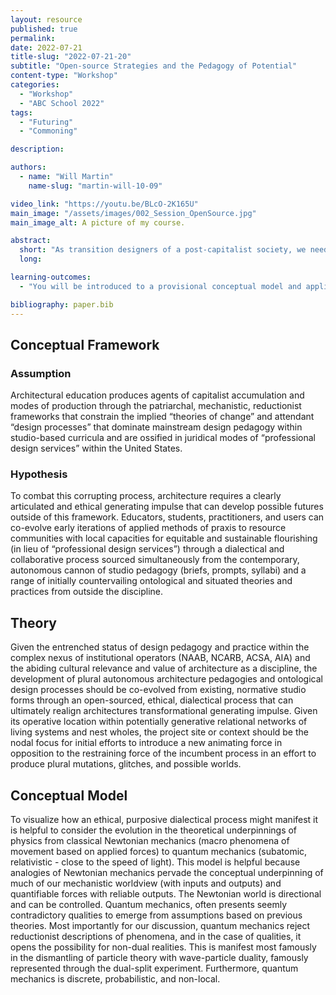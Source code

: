 ```yaml
---
layout: resource
published: true
permalink:
date: 2022-07-21
title-slug: "2022-07-21-20"
subtitle: "Open-source Strategies and the Pedagogy of Potential"
content-type: "Workshop"
categories:
  - "Workshop"
  - "ABC School 2022"
tags:
  - "Futuring"
  - "Commoning"

description:

authors:
  - name: "Will Martin"
    name-slug: "martin-will-10-09"

video_link: "https://youtu.be/BLcO-2K165U"
main_image: "/assets/images/002_Session_OpenSource.jpg"
main_image_alt: A picture of my course.

abstract:
  short: "As transition designers of a post-capitalist society, we need to be resourced with agile and accessible technologies to facilitate our capacity to rapidly prototype pedagogical systems for structural change. Taking inspiration from open-source software platforms and their communities of builders, in this session participants will be introduced to alternative, radically transparent methods of evolving the incumbent architectural 'studio' and design pedagogy more broadly into an emancipatory technology that can and should be hacked and owned by everyone."
  long:

learning-outcomes:
  - "You will be introduced to a provisional conceptual model and applied methods of co-evolving the architectural “studio” into an open-source and emancipatory 'technology' that can and should be hacked and owned and used by everyone."

bibliography: paper.bib
---
```


## Conceptual Framework

### Assumption

Architectural education produces agents of capitalist accumulation and modes of production through the patriarchal, mechanistic, reductionist frameworks that constrain the implied “theories of change” and attendant “design processes” that dominate mainstream design pedagogy within studio-based curricula and are ossified in juridical modes of “professional design services” within the United States.

### Hypothesis

To combat this corrupting process, architecture requires a clearly articulated and ethical generating impulse that can develop possible futures outside of this framework. Educators, students, practitioners, and users can co-evolve early iterations of applied methods of praxis to resource communities with local capacities for equitable and sustainable flourishing (in lieu of “professional design services”) through a dialectical and collaborative process sourced simultaneously from the contemporary, autonomous cannon of studio pedagogy (briefs, prompts, syllabi) and a range of initially countervailing ontological and situated theories and practices from outside the discipline.

## Theory

Given the entrenched status of design pedagogy and practice within the complex nexus of institutional operators (NAAB, NCARB, ACSA, AIA) and the abiding cultural relevance and value of architecture as a discipline, the development of plural autonomous architecture pedagogies and ontological design processes should be co-evolved from existing, normative studio forms through an open-sourced, ethical, dialectical process that can ultimately realign architectures transformational generating impulse. Given its operative location within potentially generative relational networks of living systems and nest wholes, the project site or context should be the nodal focus for initial efforts to introduce a new animating force in opposition to the restraining force of the incumbent process in an effort to produce plural mutations, glitches, and possible worlds.

## Conceptual Model

To visualize how an ethical, purposive dialectical process might manifest it is helpful to consider the evolution in the theoretical underpinnings of physics from classical Newtonian mechanics (macro phenomena of movement based on applied forces) to quantum mechanics (subatomic, relativistic - close to the speed of light). This model is helpful because analogies of Newtonian mechanics pervade the conceptual underpinning of much of our mechanistic worldview (with inputs and outputs) and quantifiable forces with reliable outputs. The Newtonian world is directional and can be controlled. Quantum mechanics, often presents seemly contradictory qualities to emerge from assumptions based on previous theories. Most importantly for our discussion, quantum mechanics reject reductionist descriptions of phenomena, and in the case of qualities, it opens the possibility for non-dual realities. This is manifest most famously in the dismantling of particle theory with wave-particle duality, famously represented through the dual-split experiment. Furthermore, quantum mechanics is discrete, probabilistic, and non-local.

​
